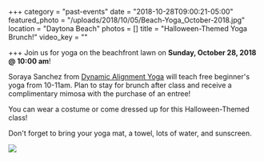 +++
category = "past-events"
date = "2018-10-28T09:00:21-05:00"
featured_photo = "/uploads/2018/10/05/Beach-Yoga_October-2018.jpg"
location = "Daytona Beach"
photos = []
title = "Halloween-Themed Yoga Brunch!"
video_key = ""

+++
Join us for yoga on the beachfront lawn on **Sunday, October 28, 2018 @ 10:00 am**!

Soraya Sanchez from [Dynamic Alignment Yoga](https://www.facebook.com/DynamicAlignmentYoga/) will teach free beginner's yoga from 10-11am. Plan to stay for brunch after class and receive a complimentary mimosa with the purchase of an entree!

You can wear a costume or come dressed up for this Halloween-Themed class!

Don't forget to bring your yoga mat, a towel, lots of water, and sunscreen.

![](/uploads/2018/10/05/Beach-Yoga_October-2018.jpg)